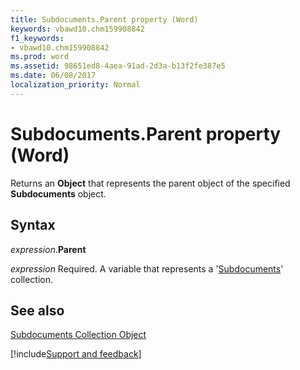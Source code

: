 ```yaml
---
title: Subdocuments.Parent property (Word)
keywords: vbawd10.chm159908842
f1_keywords:
- vbawd10.chm159908842
ms.prod: word
ms.assetid: 98651ed8-4aea-91ad-2d3a-b13f2fe387e5
ms.date: 06/08/2017
localization_priority: Normal
---
```



# Subdocuments.Parent property (Word)

Returns an  **Object** that represents the parent object of the specified **Subdocuments** object.


## Syntax

_expression_.**Parent**

_expression_ Required. A variable that represents a '[Subdocuments](Word.subdocuments.md)' collection.


## See also


[Subdocuments Collection Object](Word.subdocuments.md)

[!include[Support and feedback](~/includes/feedback-boilerplate.md)]